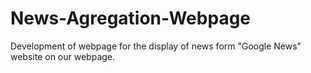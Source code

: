 # News-Agregation-Webpage
Development of webpage for the display of news form "Google News" website on our webpage.
